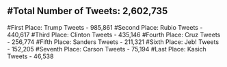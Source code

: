 #Total Number of Tweets: 2,602,735 
---
#First Place: Trump Tweets - 985,861
#Second Place: Rubio Tweets - 440,617
#Third Place: Clinton Tweets - 435,146
#Fourth Place: Cruz Tweets - 256,774
#Fifth Place: Sanders Tweets - 211,321
#Sixth Place: Jeb! Tweets - 152,205
#Seventh Place: Carson Tweets - 75,194
#Last Place: Kasich Tweets - 46,538

